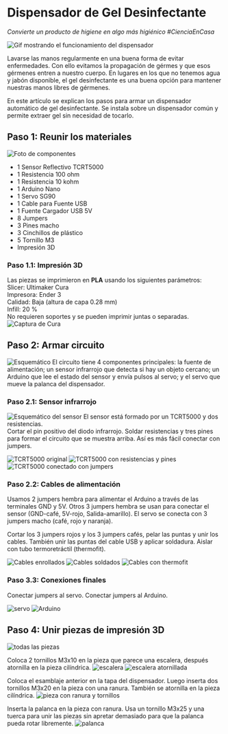 # Dispensador de Gel Desinfectante
*Convierte un producto de higiene en algo más higiénico*
*#CienciaEnCasa*

![Gif mostrando el funcionamiento del dispensador](/img/dispensador_prueba_01.gif)

Lavarse las manos regularmente en una buena forma de evitar enfermedades. 
Con ello evitamos la propagación de gérmes y que esos gérmenes entren a nuestro cuerpo. 
En lugares en los que no tenemos agua y jabón disponible, el gel desinfectante es una 
buena opción para mantener nuestras manos libres de gérmenes.

En este artículo se explican los pasos para armar un dispensador automático de gel 
desinfectante. Se instala sobre un dispensador común y permite extraer gel sin 
necesidad de tocarlo.

## Paso 1: Reunir los materiales
![Foto de componentes](/img/componentes_01.jpg)
+ 1 Sensor Reflectivo TCRT5000
+ 1	Resistencia 100 ohm
+ 1	Resistencia 10 kohm
+ 1	Arduino Nano
+ 1	Servo SG90
+ 1	Cable para Fuente USB
+ 1	Fuente Cargador USB 5V
+ 8	Jumpers
+ 3	Pines macho
+ 3	Cinchillos de plástico
+ 5	Tornillo M3
+ Impresión 3D

### Paso 1.1: Impresión 3D
Las piezas se imprimieron en **PLA** usando los siguientes parámetros:  
Slicer: Ultimaker Cura  
Impresora: Ender 3  
Calidad: Baja (altura de capa 0.28 mm)  
Infill: 20 %  
No requieren soportes y se pueden imprimir juntas o separadas.  
![Captura de Cura](/img/cama_impresora.png)

## Paso 2: Armar circuito
![Esquemático](/img/esquematico1.png)
El circuito tiene 4 componentes principales: la fuente de alimentación; un sensor infrarrojo que detecta si hay un objeto cercano; un Arduino que lee el estado del sensor y envía pulsos al servo; y el servo que mueve la palanca del dispensador. 

### Paso 2.1: Sensor infrarrojo
![Esquemático del sensor](/img/sensor.png)
El sensor está formado por un TCRT5000 y dos resistencias.  
Cortar el pin positivo del diodo infrarrojo. Soldar resistencias y tres pines para formar el circuito que se muestra arriba. Así es más fácil conectar con jumpers.

![TCRT5000 original](/img/sen_01.jpg)
![TCRT5000 con resistencias y pines](/img/sen_02.jpg)
![TCRT5000 conectado con jumpers](/img/sen_03.jpg)

### Paso 2.2: Cables de alimentación
Usamos 2 jumpers hembra para alimentar el Arduino a través de las terminales GND y 5V.
Otros 3 jumpers hembra se usan para conectar el sensor (GND-café, 5V-rojo, Salida-amarillo).
El servo se conecta con 3 jumpers macho (café, rojo y naranja).

Cortar los 3 jumpers rojos y los 3 jumpers cafés, pelar las puntas y unir los cables.
También unir las puntas del cable USB y aplicar soldadura. Aislar con tubo termoretráctil (thermofit).

![Cables enrollados](/img/cables_enrollados.jpg)
![Cables soldados](/img/cables_soldados.jpg)
![Cables con thermofit](/img/cables_thermofit.jpg)

### Paso 3.3: Conexiones finales
Conectar jumpers al servo. Conectar jumpers al Arduino.

![servo](/img/servo.jpg)
![Arduino](/img/arduino.jpg)

## Paso 4: Unir piezas de impresión 3D
![todas las piezas](/img/i3d.jpg)  

Coloca 2 tornillos M3x10 en la pieza que parece una escalera, después atornilla en la pieza cilíndrica.
![escalera](/img/esc.jpg)
![escalera atornillada](/img/esc_tapa.jpg)

Coloca el esamblaje anterior en la tapa del dispensador. Luego inserta dos tornillos M3x20 en la pieza con una ranura. También se atornilla en la pieza cilíndrica.
![pieza con ranura y tornillos](/img/lateral.jpg)

Inserta la palanca en la pieza con ranura. Usa un tornillo M3x25 y una tuerca para unir las piezas sin apretar demasiado para que la palanca pueda rotar libremente.
![palanca](/img/palanca.jpg)
